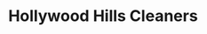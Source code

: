 ---
title: "Hollywood Hills Cleaners"
url: /los-angeles/hollywood-hills-cleaners/
shop: Wäscherei
---